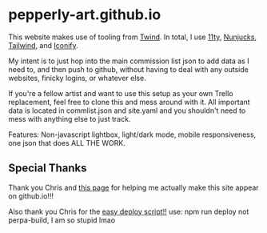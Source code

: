 # pepperly-art.github.io

This website makes use of tooling from [Twind](https://craigerskine.github.io/11ty-twind/). In total, I use [11ty](https://www.11ty.dev/), [Nunjucks](https://mozilla.github.io/nunjucks/), [Tailwind](https://tailwindcss.com/), and [Iconify](https://icon-sets.iconify.design/).

My intent is to just hop into the main commission list json to add data as I need to, and then push to github, without having to deal with any outside websites, finicky logins, or whatever else.

If you're a fellow artist and want to use this setup as your own Trello replacement, feel free to clone this and mess around with it. All important data is located in commlist.json and site.yaml and you shouldn't need to mess with anything else to just track. 

Features: Non-javascript lightbox, light/dark mode, mobile responsiveness, one json that does ALL THE WORK.

## Special Thanks

Thank you Chris and [this page](https://www.dawidsblog.com/posts/tutorial_11ty_github_pages/) for helping me actually make this site appear on github.io!!!

Also thank you Chris for the [easy deploy script!!](https://github.com/cmstead/perpa-build)
use: npm run deploy
not perpa-build, I am so stupid lmao